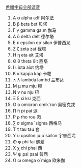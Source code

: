 ﻿[希腊字母全部读音](http://zhidao.baidu.com/question/171067416.html)




1. Α α alpha a:lf 阿尔法
2. Β β beta bet 贝塔
3. Γ γ gamma ga:m 伽马
4. Δ δ delta delt 德尔塔
5. Ε ε epsilon ep`silon 伊普西龙
6. Ζ ζ zeta zat 截塔
7. Η η eta eit 艾塔
8. Θ θ theta θit 西塔
9. Ι ι iota aiot 约塔
10. Κ κ kappa kap 卡帕
11. ∧ λ lambda lambd 兰布达
12. Μ μ mu mju 缪
13. Ν ν nu nju 纽
14. Ξ ξ xi ksi 克西
15. Ο ο omicron omik`ron 奥密克戎
16. ∏ π pi pai 派
17. Ρ ρ rho rou 肉
18. ∑ σ sigma `sigma 西格马
19. Τ τ tau tau 套
20. Υ υ upsilon ju:p`sailon 宇普西龙
21. Φ φ phi fai 佛爱
22. Χ χ chi phai 西
23. Ψ ψ psi psai 普西
24. Ω ω omega o`miga 欧米伽

